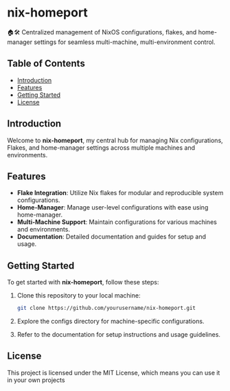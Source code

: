 # nix-homeport

🏠🛠 Centralized management of NixOS configurations, flakes, and home-manager settings for seamless multi-machine, multi-environment control.

## Table of Contents

- [Introduction](#introduction)
- [Features](#features)
- [Getting Started](#getting-started)
- [License](#license)

## Introduction

Welcome to **nix-homeport**, my central hub for managing Nix configurations, Flakes, and home-manager settings across multiple machines and environments.

## Features

- **Flake Integration**: Utilize Nix flakes for modular and reproducible system configurations.
- **Home-Manager**: Manage user-level configurations with ease using home-manager.
- **Multi-Machine Support**: Maintain configurations for various machines and environments.
- **Documentation**: Detailed documentation and guides for setup and usage.

## Getting Started

To get started with **nix-homeport**, follow these steps:

1. Clone this repository to your local machine:

   ```bash
   git clone https://github.com/yourusername/nix-homeport.git

2. Explore the configs directory for machine-specific configurations.
3. Refer to the documentation for setup instructions and usage guidelines.

## License

This project is licensed under the MIT License, which means you can use it in your own projects
